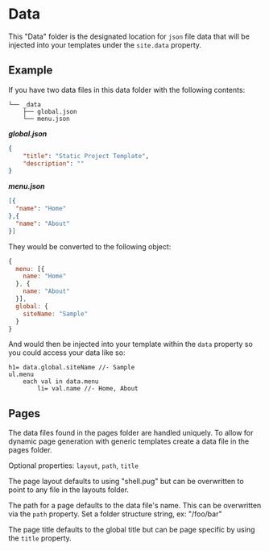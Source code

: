 # Data

This "Data" folder is the designated location for `json` file data
that will be injected into your templates under the `site.data` property.

## Example

If you have two data files in this data folder with the following contents:

```
└── _data
    ├── global.json
    └── menu.json
```

***global.json***

```json
{
    "title": "Static Project Template",
    "description": ""
}
```

***menu.json***

```json
[{
  "name": "Home"
},{
  "name": "About"
}]
```

They would be converted to the following object:

```js
{
  menu: [{
    name: "Home"
  }, {
    name: "About"
  }],
  global: {
    siteName: "Sample"
  }
}
```

And would then be injected into your template within the `data` property
so you could access your data like so:

```jade
h1= data.global.siteName //- Sample
ul.menu
    each val in data.menu
        li= val.name //- Home, About
```

## Pages

The data files found in the pages folder are handled uniquely. To allow for dynamic page generation with generic templates create a data file in the pages folder.

Optional properties: `layout`, `path`, `title`

The page layout defaults to using "shell.pug" but can be overwritten to point to any file in the layouts folder.

The path for a page defaults to the data file's name. This can be overwritten via the `path` property. Set a folder structure string, ex: "/foo/bar"

The page title defaults to the global title but can be page specific by using the `title` property.